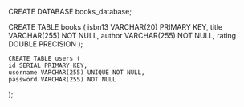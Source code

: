 CREATE DATABASE books_database;

CREATE TABLE books (
    isbn13 VARCHAR(20) PRIMARY KEY,
    title VARCHAR(255) NOT NULL,
    author VARCHAR(255) NOT NULL,
    rating DOUBLE PRECISION
);

    CREATE TABLE users (
    id SERIAL PRIMARY KEY,
    username VARCHAR(255) UNIQUE NOT NULL,
    password VARCHAR(255) NOT NULL
);
